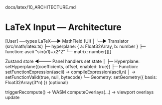 docs/latex/10_ARCHITECTURE.md

# LaTeX Input — Architecture

[User] ──types LaTeX──▶ MathField (UI) │ └─▶ Translator (src/math/latex.ts) ├─ hyperplane: { a: Float32Array, b: number } ├─ function: ascii "sin(x1)+x2^2" └─ matrix: number[][]

Zustand store ◀──── Panel handlers set state │ ├─ Hyperplane: setHyperplane({coefficients, offset, enabled: true}) ├─ Function: setFunctionExpression(ascii) → compileExpression(ascii,n) │ → setFunctionValid(true, null, bytecode) └─ Geometry: setGeometry({ basis: Float32Array(3*n) }) (optional)

triggerRecompute() → WASM computeOverlays(...) → viewport overlays update
